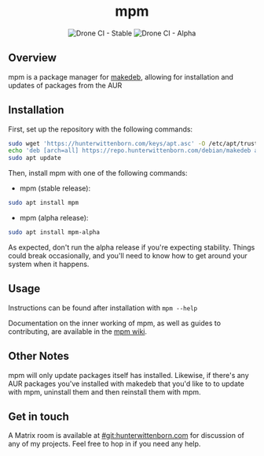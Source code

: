 <h1 align="center">mpm</h1>
<div align="center">
<img alt="Drone CI - Stable" src="https://img.shields.io/drone/build/hwittenborn/mpm/stable?label=stable&server=https%3A%2F%2Fdrone.hunterwittenborn.com">
<img alt="Drone CI - Alpha" src="https://img.shields.io/drone/build/hwittenborn/mpm/alpha?label=alpha&server=https%3A%2F%2Fdrone.hunterwittenborn.com">
</div>

## Overview ##
mpm is a package manager for [makedeb](https://github.com/hwittenborn/makedeb), allowing for installation and updates of packages from the AUR

## Installation ##
First, set up the repository with the following commands:
```sh
sudo wget 'https://hunterwittenborn.com/keys/apt.asc' -O /etc/apt/trusted.gpg.d/hwittenborn.asc
echo 'deb [arch=all] https://repo.hunterwittenborn.com/debian/makedeb any main' | sudo tee /etc/apt/sources.list.d/makedeb.list
sudo apt update
```

Then, install mpm with one of the following commands:
- mpm (stable release):
```sh
sudo apt install mpm
```
- mpm (alpha release):
```sh
sudo apt install mpm-alpha
```

As expected, don't run the alpha release if you're expecting stability. Things could break occasionally, and you'll need to know how to get around your system when it happens.

## Usage ##
Instructions can be found after installation with `mpm --help`

Documentation on the inner working of mpm, as well as guides to contributing, are available in the [mpm wiki](https://github.com/hwittenborn/mpm/wiki).

## Other Notes ##
mpm will only update packages itself has installed. Likewise, if there's any AUR packages you've installed with makedeb that you'd like to to update with mpm, uninstall them and then reinstall them with mpm.

## Get in touch ##
A Matrix room is available at [#git:hunterwittenborn.com](https://matrix.to/#/#git:hunterwittenborn.com) for discussion of any of my projects. Feel free to hop in if you need any help.
